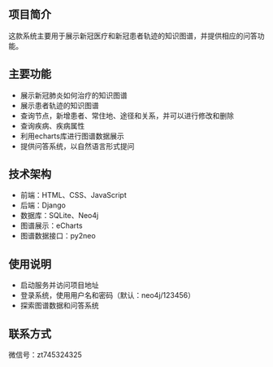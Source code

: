 ## 项目简介

这款系统主要用于展示新冠医疗和新冠患者轨迹的知识图谱，并提供相应的问答功能。

## 主要功能

- 展示新冠肺炎如何治疗的知识图谱
- 展示患者轨迹的知识图谱
- 查询节点，新增患者、常住地、途径和关系，并可以进行修改和删除
- 查询疾病、疾病属性
- 利用echarts库进行图谱数据展示
- 提供问答系统，以自然语言形式提问

## 技术架构

- 前端：HTML、CSS、JavaScript
- 后端：Django
- 数据库：SQLite、Neo4j
- 图谱展示：eCharts
- 图谱数据接口：py2neo


## 使用说明

- 启动服务并访问项目地址
- 登录系统，使用用户名和密码（默认：neo4j/123456）
- 探索图谱数据和问答系统

## 联系方式

微信号：zt745324325